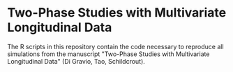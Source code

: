 # Two-Phase Studies with Multivariate Longitudinal Data

The R scripts in this repository contain the code necessary to reproduce all simulations from the manuscript "Two-Phase Studies with Multivariate Longitudinal Data" (Di Gravio, Tao, Schildcrout).
